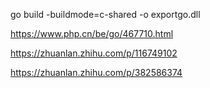 go build -buildmode=c-shared -o exportgo.dll

https://www.php.cn/be/go/467710.html

https://zhuanlan.zhihu.com/p/116749102

https://zhuanlan.zhihu.com/p/382586374